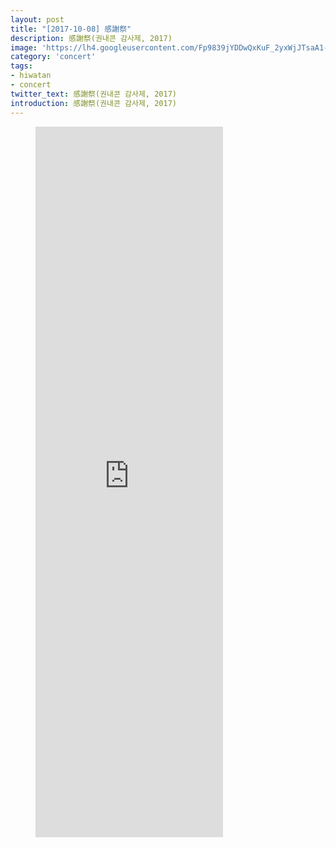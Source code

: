 ```yaml
---
layout: post
title: "[2017-10-08] 感謝祭"
description: 感謝祭(권내콘 감사제, 2017)
image: 'https://lh4.googleusercontent.com/Fp9839jYDDwQxKuF_2yxWjJTsaA1-ub75VnAjh__flPizap_tI0a5Lsd6-X_-BLSYO7fKa0iYBCdvuU=w1712-h871'
category: 'concert'
tags:
- hiwatan
- concert
twitter_text: 感謝祭(권내콘 감사제, 2017)
introduction: 感謝祭(권내콘 감사제, 2017)
---
```

<figure class="video_container">
<iframe src="https://player.vimeo.com/video/240496936" height="1137" frameborder="0" webkitallowfullscreen mozallowfullscreen allowfullscreen></iframe>
</figure>
